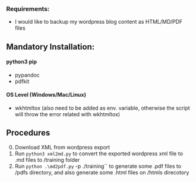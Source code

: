 ### Requirements:
 - I would like to backup my wordpress blog content as HTML/MD/PDF files

## Mandatory Installation:
#### python3 pip
 - pypandoc
 - pdfkit
#### OS Level (Windows/Mac/Linux)
 - wkhtmltox (also need to be added as env. variable, otherwise the script will throw the error related with wkhtmltox)

 ## Procedures
 0. Download XML from wordpress export
 1. Run `python3 xml2md.py` to convert the exported wordpress xml file to .md files to /training folder
 2. Run `python .\md2pdf.py` -p ./training`` to generate some .pdf files to /pdfs directory, and also generate some .html files on /htmls direcotory 